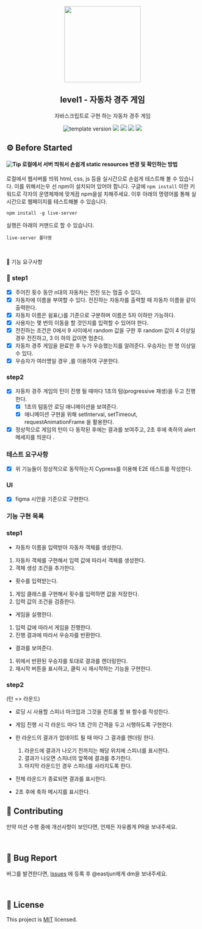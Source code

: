 <p align="middle" >
  <img width="200px;" src="https://user-images.githubusercontent.com/50367798/106415730-2645a280-6493-11eb-876c-ef7172652261.png"/>
</p>
<h2 align="middle">level1 - 자동차 경주 게임</h2>
<p align="middle">자바스크립트로 구현 하는 자동차 경주 게임</p>
<p align="middle">
  <img src="https://img.shields.io/badge/version-1.0.0-blue?style=flat-square" alt="template version"/>
  <img src="https://img.shields.io/badge/language-html-red.svg?style=flat-square"/>
  <img src="https://img.shields.io/badge/language-css-blue.svg?style=flat-square"/>
  <img src="https://img.shields.io/badge/language-js-yellow.svg?style=flat-square"/>
  <img src="https://img.shields.io/badge/license-MIT-brightgreen.svg?style=flat-square"/>
</p>

## ⚙️ Before Started

#### <img alt="Tip" src="https://img.shields.io/static/v1.svg?label=&message=Tip&style=flat-square&color=673ab8"> 로컬에서 서버 띄워서 손쉽게 static resources 변경 및 확인하는 방법

로컬에서 웹서버를 띄워 html, css, js 등을 실시간으로 손쉽게 테스트해 볼 수 있습니다. 이를 위해서는우
선 npm이 설치되어 있어야 합니다. 구글에 `npm install` 이란 키워드로 각자의 운영체제에 맞게끔 npm을설
치해주세요. 이후 아래의 명령어를 통해 실시간으로 웹페이지를 테스트해볼 수 있습니다.

```
npm install -g live-server
```

실행은 아래의 커맨드로 할 수 있습니다.

```
live-server 폴더명
```

<br>

🎯 기능 요구사항

### 🎯 step1

- [x] 주어진 횟수 동안 n대의 자동차는 전진 또는 멈출 수 있다.
- [x] 자동차에 이름을 부여할 수 있다. 전진하는 자동차를 출력할 때 자동차 이름을 같이 출력한다.
- [x] 자동차 이름은 쉼표(,)를 기준으로 구분하며 이름은 5자 이하만 가능하다.
- [x] 사용자는 몇 번의 이동을 할 것인지를 입력할 수 있어야 한다.
- [x] 전진하는 조건은 0에서 9 사이에서 random 값을 구한 후 random 값이 4 이상일 경우 전진하고, 3 이
      하의 값이면 멈춘다.
- [x] 자동차 경주 게임을 완료한 후 누가 우승했는지를 알려준다. 우승자는 한 명 이상일 수 있다.
- [x] 우승자가 여러명일 경우 ,를 이용하여 구분한다.

### step2

- [x] 자동차 경주 게임의 턴이 진행 될 때마다 1초의 텀(progressive 재생)을 두고 진행한다.
  - [x] 1초의 텀동안 로딩 애니메이션을 보여준다.
  - [x] 애니메이션 구현을 위해 setInterval, setTimeout, requestAnimationFrame 을 활용한다.
- [x] 정상적으로 게임의 턴이 다 동작된 후에는 결과를 보여주고, 2초 후에 축하의 alert 메세지를 띄운다
      .

### 테스트 요구사항

- [x] 위 기능들이 정상적으로 동작하는지 Cypress를 이용해 E2E 테스트를 작성한다.

### UI

- [x] figma 시안을 기준으로 구현한다.

### 기능 구현 목록

### step1

- 자동차 이름을 입력받아 자동차 객체를 생성한다.

1. 자동차 객체를 구현해서 입력 값에 따라서 객체를 생성한다.
2. 객체 생성 조건을 추가한다.

- 횟수를 입력받는다.

1. 게임 클래스를 구현해서 횟수를 입력하면 값을 저장한다.
2. 입력 값의 조건을 검증한다.

- 게임을 실행한다.

1. 입력 값에 따라서 게임을 진행한다.
2. 진행 결과에 따라서 우승자를 반환한다.

- 결과를 보여준다.

1. 위에서 반환된 우승자를 토대로 결과를 렌더링한다.
2. 재시작 버튼을 표시하고, 클릭 시 재시작하는 기능을 구현한다.

### step2

(턴 => 라운드)

- 로딩 시 사용할 스피너 마크업과 그것을 컨트롤 할 뷰 함수를 작성한다.

- 게임 진행 시 각 라운드 마다 1초 간의 간격을 두고 시행하도록 구현한다.

- 한 라운드의 결과가 업데이트 될 때 마다 그 결과를 렌더링 한다.

  1. 라운드에 결과가 나오기 전까지는 해당 위치에 스피너를 표시한다.
  2. 결과가 나오면 스피너의 앞쪽에 결과를 추가한다.
  3. 마지막 라운드인 경우 스피너를 사라지도록 한다.

- 전체 라운드가 종료되면 결과를 표시한다.

- 2초 후에 축하 메시지를 표시한다.

## 👏 Contributing

만약 미션 수행 중에 개선사항이 보인다면, 언제든 자유롭게 PR을 보내주세요.

<br>

## 🐞 Bug Report

버그를 발견한다면, [Issues](https://github.com/woowacourse/javascript-racingcar/issues) 에 등록 후
@eastjun에게 dm을 보내주세요.

<br>

## 📝 License

This project is [MIT](https://github.com/woowacourse/javascript-racingcar/blob/main/LICENSE)
licensed.

